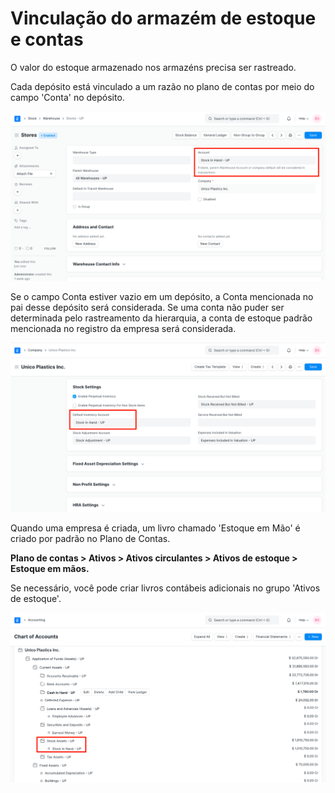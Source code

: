 # Vinculação do armazém de estoque e contas


O valor do estoque armazenado nos armazéns precisa ser rastreado.


Cada depósito está vinculado a um razão no plano de contas por meio do campo 'Conta' no depósito.


![Ledger de ativos de estoque no armazém](/files/stock-asset-ledger-in-warehouse.png)


Se o campo Conta estiver vazio em um depósito, a Conta mencionada no pai desse depósito será considerada. Se uma conta não puder ser determinada pelo rastreamento da hierarquia, a conta de estoque padrão mencionada no registro da empresa será considerada.


![Conta de inventário padrão na empresa](/files/default-inventory-account-in-company.png)


Quando uma empresa é criada, um livro chamado 'Estoque em Mão' é criado por padrão no Plano de Contas.


**Plano de contas > Ativos > Ativos circulantes > Ativos de estoque > Estoque em mãos.**


Se necessário, você pode criar livros contábeis adicionais no grupo 'Ativos de estoque'.


![Ledger de ativos de estoque no plano de contas](/files/stock-asset-ledger-in-coa.png)

